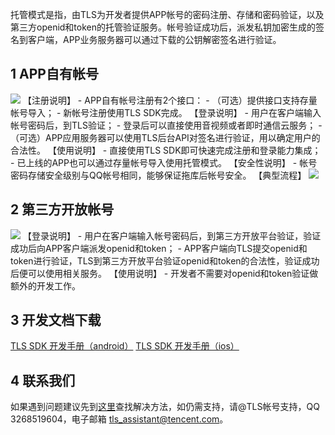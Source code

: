 托管模式是指，由TLS为开发者提供APP帐号的密码注册、存储和密码验证，以及第三方openid和token的托管验证服务。帐号验证成功后，派发私钥加密生成的签名到客户端，APP业务服务器可以通过下载的公钥解密签名进行验证。
## 1 APP自有帐号

![](http://imgcache.tce.fsphere.cn/image/mccdn.qcloud.com/static/img/87d168d10fc0d486d597d65f0ccffe0e/image.png)
【注册说明】
	- APP自有帐号注册有2个接口：
	- （可选）提供接口支持存量帐号导入；
	- 新帐号注册使用TLS SDK完成。
【登录说明】
	- 用户在客户端输入帐号密码后，到TLS验证；
	- 登录后可以直接使用音视频或者即时通信云服务；
	- （可选）APP应用服务器可以使用TLS后台API对签名进行验证，用以确定用户的合法性。
【使用说明】
	- 直接使用TLS SDK即可快速完成注册和登录能力集成；
	- 已上线的APP也可以通过存量帐号导入使用托管模式。
【安全性说明】
	- 帐号密码存储安全级别与QQ帐号相同，能够保证拖库后帐号安全。
【典型流程】
![](http://imgcache.tce.fsphere.cn/image/mccdn.qcloud.com/static/img/ee63332d49e91cde6fd81d0bc3f4fdb9/image.png)

## 2 第三方开放帐号

![](http://imgcache.tce.fsphere.cn/image/mccdn.qcloud.com/static/img/28e969049aec41f54e7db9500f8641a0/image.png)
【登录说明】
	- 用户在客户端输入帐号密码后，到第三方开放平台验证，验证成功后向APP客户端派发openid和token；
	- APP客户端向TLS提交openid和token进行验证，TLS到第三方开放平台验证openid和token的合法性，验证成功后便可以使用相关服务。
【使用说明】
	- 开发者不需要对openid和token验证做额外的开发工作。

## 3 开发文档下载

[TLS SDK 开发手册（android）](http://share.weiyun.com/5e7b32ad01db1ef57c6780c00335d4de)
[TLS SDK 开发手册（ios）](http://share.weiyun.com/5e7b32ad01db1ef57c6780c00335d4de)

## 4 联系我们

如果遇到问题建议先到[这里](http://bbs.qcloud.com/thread-8287-1-1.html)查找解决方法，如仍需支持，请@TLS帐号支持，QQ 3268519604，电子邮箱 tls_assistant@tencent.com。

